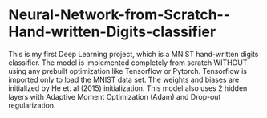 # Neural-Network-from-Scratch--Hand-written-Digits-classifier
This is my first Deep Learning project, which is a MNIST hand-written digits classifier. The model is implemented completely from scratch WITHOUT using any prebuilt optimization like Tensorflow or Pytorch. Tensorflow is imported only to load the MNIST data set. The weights and biases are initialized by He et. al (2015) initialization. This model also uses 2 hidden layers with Adaptive Moment Optimization (Adam) and Drop-out regularization.
